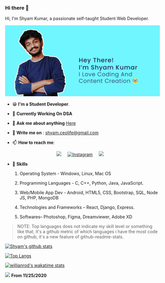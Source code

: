 ### Hi there 👋

<p>Hi, I'm Shyam Kumar, a passionate self-taught Student Web Developer.</p>
<a target="_blank" rel="noopener noreferrer" href="#"><img src="banner.jpg" alt="Banner" style="max-width:100%;"></a>

* :grin: **I'm a Student Developer**.
* :office: **Currently Working On DSA** </br>
   
* 💬  **Ask me about anything** <a href="https://github.com/ShyamKumar1/ShyamKumar1/issues">Here<a/>
  
 
- :email: **Write me on** : shyam.ceolife@gmail.com


- 📫 **How to reach me**:

<p align='center'>
  <a href="https://www.linkedin.com/in/shyam-kumar-9b9841157/"><img src="https://img.shields.io/badge/linkedin-%230077B5.svg?&style=for-the-badge&logo=linkedin&logoColor=white" /></a>&nbsp;&nbsp;&nbsp;&nbsp;
  <a href="https://www.instagram.com/shyam._x/" target="_blank"><img src="https://img.shields.io/badge/Instagram-%23E4405F.svg?&style=for-the-badge&logo=instagram&logoColor=white" alt="Instagram"></a>&nbsp;&nbsp;&nbsp;&nbsp;
  <a href="mailto:shyam.ceolife@gmail.com?subject=Olá%20Punit"><img src="https://img.shields.io/badge/gmail-%23D14836.svg?&style=for-the-badge&logo=gmail&logoColor=white" /></a>&nbsp;&nbsp;&nbsp;&nbsp;
  
</p>

* :1st_place_medal: **Skills**
    1. Operating System - Windows, Linux, Mac OS

    2. Programming Languages - C, C++, Python, Java, JavaScript.

    3. Web/Mobile App Dev - Android, HTML5, CSS, Bootstrap, SQL, Node JS, PHP, MongoDB

    4. Technologies and Frameworks – React,  Django, Express.
    5. Softwares– Photoshop, Figma, Dreamviewer, Adobe XD


>NOTE: Top languages does not indicate my skill level or something like that, it's a github metric of which languages i have the most code on github, it's a new feature of github-readme-stats.
  
[![Shyam's github stats](https://github-readme-stats.vercel.app/api?username=ShyamKumar1&show_icons=true&theme=radical&hide=stars)](https://github.com/ShyamKumar1/github-readme-stats)

[![Top Langs](https://github-readme-stats.vercel.app/api/top-langs/?username=ShyamKumar1)](https://github.com/ShyamKumar1/github-readme-stats)

[![willianrod's wakatime stats](https://github-readme-stats.vercel.app/api/wakatime?username=myselfshyam)](https://github.com/anuraghazra/github-readme-stats)

![](https://komarev.com/ghpvc/?username=ShyamKumar1&style=flat) <b>From 11/25/2020</b>
